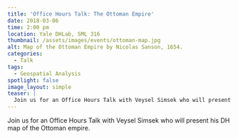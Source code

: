 ```yaml
---
title: 'Office Hours Talk: The Ottoman Empire'
date: 2018-03-06
time: 2:00 pm
location: Yale DHLab, SML 316
thumbnail: /assets/images/events/ottoman-map.jpg
alt: Map of the Ottoman Empire by Nicolas Sanson, 1654.
categories: 
  - Talk
tags:
  - Geospatial Analysis
spotlight: false 
image_layout: simple
teaser: |
  Join us for an Office Hours Talk with Veysel Simsek who will present his DH map of the Ottoman empire. 
---
```


Join us for an Office Hours Talk with Veysel Simsek who will present his DH map of the Ottoman empire.